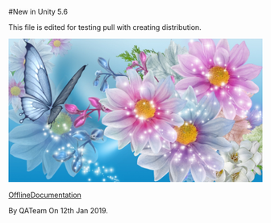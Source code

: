 #New in Unity 5.6

This file is edited for testing pull with creating distribution.


![abc](Images/301805_5c73cdd29add1944d84443ae.jpg)

[OfflineDocumentation](OfflineDocumentation.md)

By QATeam
On 12th Jan 2019.
